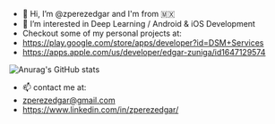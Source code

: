 - 👋 Hi, I’m @zperezedgar and I'm from 🇲🇽
- 👀 I’m interested in Deep Learning / Android & iOS Development
- Checkout some of my personal projects at:
- https://play.google.com/store/apps/developer?id=DSM+Services
- https://apps.apple.com/us/developer/edgar-zuniga/id1647129574

![Anurag's GitHub stats](https://github-readme-stats.vercel.app/api?username=zperezedgar&count_private=true&show_icons=true)


<!---- 🌱 I’m currently learning ...
- 💞️ I’m looking to collaborate on:--->
- 📫 contact me at: 
- zperezedgar@gmail.com
- https://www.linkedin.com/in/zperezedgar/

<!---
zperezedgar/zperezedgar is a ✨ special ✨ repository because its `README.md` (this file) appears on your GitHub profile.
You can click the Preview link to take a look at your changes.
--->
